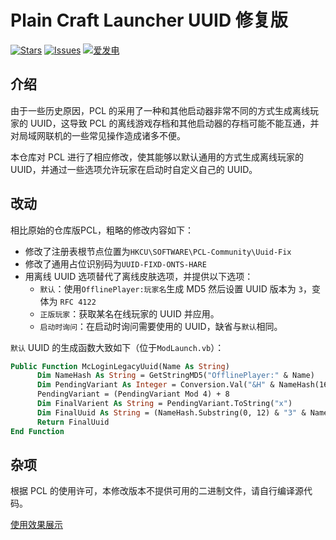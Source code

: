 # Plain Craft Launcher UUID 修复版

[![Stars](https://img.shields.io/github/stars/PCL-Community/PCL2-Uuid-Fix?style=flat&logo=data:image/svg%2bxml;base64,PHN2ZyB4bWxucz0iaHR0cDovL3d3dy53My5vcmcvMjAwMC9zdmciIHZlcnNpb249IjEiIHdpZHRoPSIxNiIgaGVpZ2h0PSIxNiI+PHBhdGggZD0iTTggLjI1YS43NS43NSAwIDAgMSAuNjczLjQxOGwxLjg4MiAzLjgxNSA0LjIxLjYxMmEuNzUuNzUgMCAwIDEgLjQxNiAxLjI3OWwtMy4wNDYgMi45Ny43MTkgNC4xOTJhLjc1MS43NTEgMCAwIDEtMS4wODguNzkxTDggMTIuMzQ3bC0zLjc2NiAxLjk4YS43NS43NSAwIDAgMS0xLjA4OC0uNzlsLjcyLTQuMTk0TC44MTggNi4zNzRhLjc1Ljc1IDAgMCAxIC40MTYtMS4yOGw0LjIxLS42MTFMNy4zMjcuNjY4QS43NS43NSAwIDAgMSA4IC4yNVoiIGZpbGw9IiNlYWM1NGYiLz48L3N2Zz4=&logoSize=auto&label=Stars&labelColor=666666&color=eac54f)](https://github.com/Hex-Dragon/PCL2/)
[![Issues](https://img.shields.io/github/issues/PCL-Community/PCL2-Uuid-Fix?style=flat&label=Issues&labelColor=666666&color=1a7f37)](https://github.com/Hex-Dragon/PCL2/issues)
[![爱发电](https://img.shields.io/badge/赞助-%E7%88%B1%E5%8F%91%E7%94%B5-946ce6?style=flat&labelColor=666666&logoSize=auto)](https://afdian.net/@LTCat)

## 介绍

由于一些历史原因，PCL 的采用了一种和其他启动器非常不同的方式生成离线玩家的 UUID，这导致 PCL 的离线游戏存档和其他启动器的存档可能不能互通，并对局域网联机的一些常见操作造成诸多不便。

本仓库对 PCL 进行了相应修改，使其能够以默认通用的方式生成离线玩家的 UUID，并通过一些选项允许玩家在启动时自定义自己的 UUID。

## 改动
相比原始的仓库版PCL，粗略的修改内容如下：
- 修改了注册表根节点位置为`HKCU\SOFTWARE\PCL-Community\Uuid-Fix`
- 修改了通用占位识别码为`UUID-FIXD-ONTS-HARE`
- 用离线 UUID 选项替代了离线皮肤选项，并提供以下选项：
  - `默认`：使用`OfflinePlayer:玩家名`生成 MD5 然后设置 UUID 版本为 `3`，变体为 `RFC 4122`
  - `正版玩家`：获取某名在线玩家的 UUID 并应用。
  - `启动时询问`：在启动时询问需要使用的 UUID，缺省与`默认`相同。
 
`默认` UUID 的生成函数大致如下（位于`ModLaunch.vb`）：
```vb
Public Function McLoginLegacyUuid(Name As String)
      Dim NameHash As String = GetStringMD5("OfflinePlayer:" & Name)
      Dim PendingVariant As Integer = Conversion.Val("&H" & NameHash(16))
      PendingVariant = (PendingVariant Mod 4) + 8
      Dim FinalVarient As String = PendingVariant.ToString("x")
      Dim FinalUuid As String = (NameHash.Substring(0, 12) & "3" & NameHash.Substring(13, 3) & FinalVarient & NameHash.Substring(17, 15)).ToLower()
      Return FinalUuid
End Function
```

## 杂项
根据 PCL 的使用许可，本修改版本不提供可用的二进制文件，请自行编译源代码。

[使用效果展示](https://github.com/PCL-Community/PCL2-Uuid-Fix/blob/Silverteal-commits/TRIVIAS.md)
